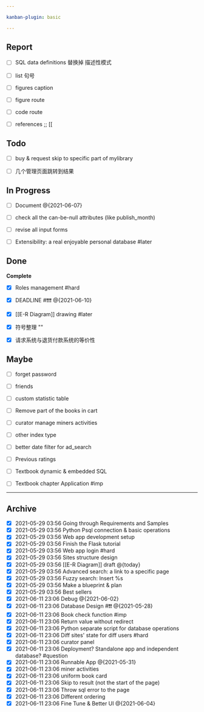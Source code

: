 ```yaml
---

kanban-plugin: basic

---
```


## Report

- [ ] SQL data definitions 替换掉 描述性模式
- [ ] list 句号
- [ ] figures caption
- [ ] figure route
- [ ] code route
- [ ] references ;; [[


## Todo

- [ ] buy & request skip to specific part of mylibrary
- [ ] 几个管理页面跳转到结果


## In Progress

- [ ] Document @{2021-06-07}
- [ ] check all the can-be-null attributes (like publish_month)
- [ ] revise all input forms
- [ ] Extensibility: a real enjoyable personal database #later


## Done

**Complete**
- [x] Roles management #hard
- [x] DEADLINE #❗❗❗ @{2021-06-10}
- [x] [[E-R Diagram]] drawing #later
- [x] 符号整理 ""
- [x] 请求系统与退货付款系统的等价性


## Maybe

- [ ] forget password
- [ ] friends
- [ ] custom statistic table
- [ ] Remove part of the books in cart
- [ ] curator manage miners activities
- [ ] other index type
- [ ] better date filter for ad_search
- [ ] Previous ratings
- [ ] Textbook dynamic & embedded SQL
- [ ] Textbook chapter Application #imp


***

## Archive

- [x] 2021-05-29 03:56 Going through Requirements and Samples
- [x] 2021-05-29 03:56 Python Psql connection & basic operations
- [x] 2021-05-29 03:56 Web app development setup
- [x] 2021-05-29 03:56 Finish the Flask tutorial
- [x] 2021-05-29 03:56 Web app login #hard
- [x] 2021-05-29 03:56 Sites structure design
- [x] 2021-05-29 03:56 [[E-R Diagram]] draft @{today}
- [x] 2021-05-29 03:56 Advanced search: a link to a specific page
- [x] 2021-05-29 03:56 Fuzzy search: Insert %s
- [x] 2021-05-29 03:56 Make a blueprint & plan
- [x] 2021-05-29 03:56 Best sellers
- [x] 2021-06-11 23:06 Debug @{2021-06-02}
- [x] 2021-06-11 23:06 Database Design #❗❗ @{2021-05-28}
- [x] 2021-06-11 23:06 Book check function #imp
- [x] 2021-06-11 23:06 Return value without redirect
- [x] 2021-06-11 23:06 Python separate script for database operations
- [x] 2021-06-11 23:06 Diff sites' state for diff users #hard
- [x] 2021-06-11 23:06 curator panel
- [x] 2021-06-11 23:06 Deployment? Standalone app and independent database? #question
- [x] 2021-06-11 23:06 Runnable App @{2021-05-31}
- [x] 2021-06-11 23:06 miner activities
- [x] 2021-06-11 23:06 uniform book card
- [x] 2021-06-11 23:06 Skip to result (not the start of the page)
- [x] 2021-06-11 23:06 Throw sql error to the page
- [x] 2021-06-11 23:06 Different ordering
- [x] 2021-06-11 23:06 Fine Tune & Better UI @{2021-06-04}
